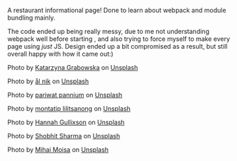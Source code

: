 A restaurant informational page! Done to learn about webpack and module bundling mainly.

The code ended up being really messy, due to me not understanding webpack well before starting
, and also trying to force myself to make every page using *just* JS.
Design ended up a bit compromised as a result, but still overall happy with how it came out:) 


Photo by <a href="https://unsplash.com/@kalljet?utm_source=unsplash&utm_medium=referral&utm_content=creditCopyText">Katarzyna Grabowska</a> on <a href="https://unsplash.com/photos/dvdPiqndrdU?utm_source=unsplash&utm_medium=referral&utm_content=creditCopyText">Unsplash</a>
  
Photo by <a href="https://unsplash.com/it/@everhooder?utm_source=unsplash&utm_medium=referral&utm_content=creditCopyText">ål nik</a> on <a href="https://unsplash.com/photos/K0mrkZiTbfQ?utm_source=unsplash&utm_medium=referral&utm_content=creditCopyText">Unsplash</a>
  

Photo by <a href="https://unsplash.com/@pariwatt?utm_source=unsplash&utm_medium=referral&utm_content=creditCopyText">pariwat pannium</a> on <a href="https://unsplash.com/photos/MSuQCVvi6U0?utm_source=unsplash&utm_medium=referral&utm_content=creditCopyText">Unsplash</a>

Photo by <a href="https://unsplash.com/@montatip?utm_source=unsplash&utm_medium=referral&utm_content=creditCopyText">montatip lilitsanong</a> on <a href="https://unsplash.com/photos/hU2ieCpAoDI?utm_source=unsplash&utm_medium=referral&utm_content=creditCopyText">Unsplash</a>
  

Photo by <a href="https://unsplash.com/@hgullixson?utm_source=unsplash&utm_medium=referral&utm_content=creditCopyText">Hannah Gullixson</a> on <a href="https://unsplash.com/photos/0IEemURq3GM?utm_source=unsplash&utm_medium=referral&utm_content=creditCopyText">Unsplash</a>


Photo by <a href="https://unsplash.com/@shobhitsharma?utm_source=unsplash&utm_medium=referral&utm_content=creditCopyText">Shobhit Sharma</a> on <a href="https://unsplash.com/photos/H5B8p4b8INU?utm_source=unsplash&utm_medium=referral&utm_content=creditCopyText">Unsplash</a>
  

Photo by <a href="https://unsplash.com/@moisamihai092?utm_source=unsplash&utm_medium=referral&utm_content=creditCopyText">Mihai Moisa</a> on <a href="https://unsplash.com/photos/Djtc1T38-GY?utm_source=unsplash&utm_medium=referral&utm_content=creditCopyText">Unsplash</a>
  